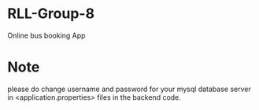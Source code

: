 # RLL-Group-8
Online bus booking App

# Note
please do change username and password for your mysql database server in <application.properties> files in the backend code.


